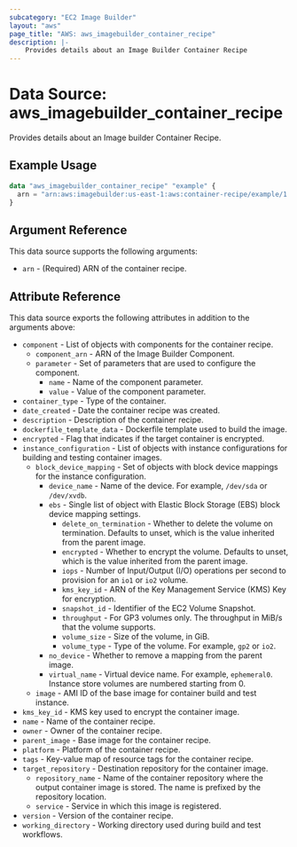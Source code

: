 ```yaml
---
subcategory: "EC2 Image Builder"
layout: "aws"
page_title: "AWS: aws_imagebuilder_container_recipe"
description: |-
    Provides details about an Image Builder Container Recipe
---
```


# Data Source: aws_imagebuilder_container_recipe

Provides details about an Image builder Container Recipe.

## Example Usage

```terraform
data "aws_imagebuilder_container_recipe" "example" {
  arn = "arn:aws:imagebuilder:us-east-1:aws:container-recipe/example/1.0.0"
}
```

## Argument Reference

This data source supports the following arguments:

* `arn` - (Required) ARN of the container recipe.

## Attribute Reference

This data source exports the following attributes in addition to the arguments above:

* `component` - List of objects with components for the container recipe.
    * `component_arn` - ARN of the Image Builder Component.
    * `parameter` - Set of parameters that are used to configure the component.
        * `name` - Name of the component parameter.
        * `value` - Value of the component parameter.
* `container_type` - Type of the container.
* `date_created` - Date the container recipe was created.
* `description` - Description of the container recipe.
* `dockerfile_template_data` - Dockerfile template used to build the image.
* `encrypted` - Flag that indicates if the target container is encrypted.
* `instance_configuration` - List of objects with instance configurations for building and testing container images.
    * `block_device_mapping` - Set of objects with block device mappings for the instance configuration.
        * `device_name` - Name of the device. For example, `/dev/sda` or `/dev/xvdb`.
        * `ebs` - Single list of object with Elastic Block Storage (EBS) block device mapping settings.
            * `delete_on_termination` - Whether to delete the volume on termination. Defaults to unset, which is the value inherited from the parent image.
            * `encrypted` - Whether to encrypt the volume. Defaults to unset, which is the value inherited from the parent image.
            * `iops` - Number of Input/Output (I/O) operations per second to provision for an `io1` or `io2` volume.
            * `kms_key_id` - ARN of the Key Management Service (KMS) Key for encryption.
            * `snapshot_id` - Identifier of the EC2 Volume Snapshot.
            * `throughput` - For GP3 volumes only. The throughput in MiB/s that the volume supports.
            * `volume_size` - Size of the volume, in GiB.
            * `volume_type` - Type of the volume. For example, `gp2` or `io2`.
        * `no_device` - Whether to remove a mapping from the parent image.
        * `virtual_name` - Virtual device name. For example, `ephemeral0`. Instance store volumes are numbered starting from 0.
    * `image` - AMI ID of the base image for container build and test instance.
* `kms_key_id` - KMS key used to encrypt the container image.
* `name` - Name of the container recipe.
* `owner` - Owner of the container recipe.
* `parent_image` - Base image for the container recipe.
* `platform` - Platform of the container recipe.
* `tags` - Key-value map of resource tags for the container recipe.
* `target_repository` - Destination repository for the container image.
    * `repository_name` - Name of the container repository where the output container image is stored. The name is prefixed by the repository location.
    * `service` - Service in which this image is registered.
* `version` - Version of the container recipe.
* `working_directory` - Working directory used during build and test workflows.
